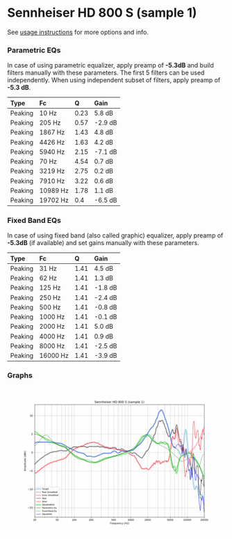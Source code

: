 # Sennheiser HD 800 S (sample 1)
See [usage instructions](https://github.com/jaakkopasanen/AutoEq#usage) for more options and info.

### Parametric EQs
In case of using parametric equalizer, apply preamp of **-5.3dB** and build filters manually
with these parameters. The first 5 filters can be used independently.
When using independent subset of filters, apply preamp of **-5.3 dB**.

| Type    | Fc       |    Q | Gain    |
|:--------|:---------|:-----|:--------|
| Peaking | 10 Hz    | 0.23 | 5.8 dB  |
| Peaking | 205 Hz   | 0.57 | -2.9 dB |
| Peaking | 1867 Hz  | 1.43 | 4.8 dB  |
| Peaking | 4426 Hz  | 1.63 | 4.2 dB  |
| Peaking | 5940 Hz  | 2.15 | -7.1 dB |
| Peaking | 70 Hz    | 4.54 | 0.7 dB  |
| Peaking | 3219 Hz  | 2.75 | 0.2 dB  |
| Peaking | 7910 Hz  | 3.22 | 0.6 dB  |
| Peaking | 10989 Hz | 1.78 | 1.1 dB  |
| Peaking | 19702 Hz | 0.4  | -6.5 dB |

### Fixed Band EQs
In case of using fixed band (also called graphic) equalizer, apply preamp of **-5.3dB**
(if available) and set gains manually with these parameters.

| Type    | Fc       |    Q | Gain    |
|:--------|:---------|:-----|:--------|
| Peaking | 31 Hz    | 1.41 | 4.5 dB  |
| Peaking | 62 Hz    | 1.41 | 1.3 dB  |
| Peaking | 125 Hz   | 1.41 | -1.8 dB |
| Peaking | 250 Hz   | 1.41 | -2.4 dB |
| Peaking | 500 Hz   | 1.41 | -0.8 dB |
| Peaking | 1000 Hz  | 1.41 | -0.1 dB |
| Peaking | 2000 Hz  | 1.41 | 5.0 dB  |
| Peaking | 4000 Hz  | 1.41 | 0.9 dB  |
| Peaking | 8000 Hz  | 1.41 | -2.5 dB |
| Peaking | 16000 Hz | 1.41 | -3.9 dB |

### Graphs
![](./Sennheiser%20HD%20800%20S%20(sample%201).png)